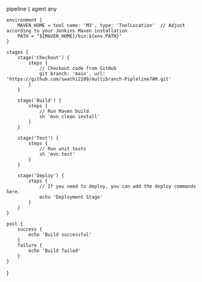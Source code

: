 pipeline {
    agent any

    environment {
        MAVEN_HOME = tool name: 'M3', type: 'ToolLocation'  // Adjust according to your Jenkins Maven installation
        PATH = "${MAVEN_HOME}/bin:${env.PATH}"
    }

    stages {
        stage('Checkout') {
            steps {
                // Checkout code from GitHub
                git branch: 'main', url: 'https://github.com/swathi2109/multibranch-Pipleline7AM.git'
            }
        }

        stage('Build') {
            steps {
                // Run Maven build
                sh 'mvn clean install'
            }
        }

        stage('Test') {
            steps {
                // Run unit tests
                sh 'mvn test'
            }
        }

        stage('Deploy') {
            steps {
                // If you need to deploy, you can add the deploy commands here.
                echo 'Deployment Stage'
            }
        }
    }

    post {
        success {
            echo 'Build successful'
        }
        failure {
            echo 'Build failed'
        }
    }
}
